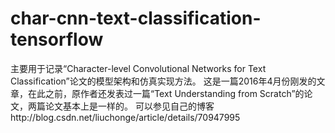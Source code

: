 # char-cnn-text-classification-tensorflow
主要用于记录“Character-level Convolutional Networks for Text Classification”论文的模型架构和仿真实现方法。
这是一篇2016年4月份刚发的文章，在此之前，原作者还发表过一篇“Text Understanding from Scratch”的论文，两篇论文基本上是一样的。
可以参见自己的博客http://blog.csdn.net/liuchonge/article/details/70947995
